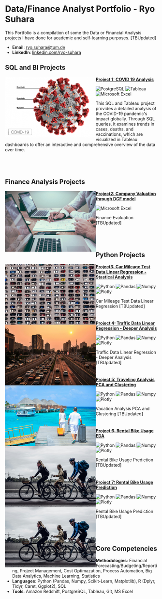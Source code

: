 # Data/Finance Analyst Portfolio - Ryo Suhara
This Portfolio is a compilation of some the Data or Financial Analysis projects I have done for academic and self-learning purposes. [TBUpdated]

- **Email**: [ryo.suhara@tum.de](ryo.suhara@tum.de)
- **LinkedIn**: [linkedin.com/ryo-suhara](https://www.linkedin.com/in/ryo-suhara-03a945161/)

## SQL and BI Projects

<img align="left" width="300" height="200" src="https://github.com/suharar/Data_Analysis/blob/master/__private/covid19_2.png"> **[Project 1: COVID 19 Analysis](https://github.com/suharar/Data_Analysis/tree/master/Project1_COVID19Analysis_SQL%26Tableau)**

![PostgreSQL](https://img.shields.io/badge/PostgreSQL-316192?style=for-the-badge&logo=postgresql&logoColor=white)
![Tableau](https://img.shields.io/badge/Tableau-E97627?style=for-the-badge&logo=Tableau&logoColor=white)
![Microsoft Excel](https://img.shields.io/badge/Microsoft_Excel-217346?style=for-the-badge&logo=microsoft-excel&logoColor=white)
<br>

This SQL and Tableau project provides a detailed analysis of the COVID-19 pandemic's impact globally. Through SQL queries, it examines trends in cases, deaths, and vaccinations, which are visualized in Tableau dashboards to offer an interactive and comprehensive overview of the data over time.

#

<br />

## Finance Analysis Projects

<img align="left" width="300" height="200" src="https://github.com/suharar/Data_Analysis/blob/master/__private/FinanceValuation.jpg"> **[Project2: Company Valuation through DCF model](https://github.com/suharar/Data_Analysis/tree/master/Project2_FinanceValuation_Excel-Modeling)**

![Microsoft Excel](https://img.shields.io/badge/Microsoft_Excel-217346?style=for-the-badge&logo=microsoft-excel&logoColor=white)
<br>


Finance Evaluation [TBUpdated]

#

<br />

## Python Projects

<img align="left" width="300" height="200" src="https://github.com/suharar/Data_Analysis/blob/master/__private/carMileageTest.jpg"> **[Project3: Car Mileage Test Data Linear Regression - Stastical Analysis](https://github.com/suharar/Data_Analysis/tree/master/Project3_CarMileageTest_Python-Statistics)**

![Python](https://img.shields.io/badge/Python-FFD43B?style=for-the-badge&logo=python&logoColor=blue)
![Pandas](https://img.shields.io/badge/Pandas-2C2D72?style=for-the-badge&logo=pandas&logoColor=white)
![Numpy](https://img.shields.io/badge/Numpy-777BB4?style=for-the-badge&logo=numpy&logoColor=white)
![Plotly](https://img.shields.io/badge/Plotly-239120?style=for-the-badge&logo=plotly&logoColor=white)
<br>

Car Mileage Test Data Linear Regression [TBUpdated]

#

<img align="left" width="300" height="200" src="https://github.com/suharar/Data_Analysis/blob/master/__private/traffic.jpg"> **[Project 4: Traffic Data Linear Regression - Deeper Analysis](https://github.com/suharar/Data_Analysis/tree/master/Project4_Traffic_Python-LinearRegression)**

![Python](https://img.shields.io/badge/Python-FFD43B?style=for-the-badge&logo=python&logoColor=blue)
![Pandas](https://img.shields.io/badge/Pandas-2C2D72?style=for-the-badge&logo=pandas&logoColor=white)
![Numpy](https://img.shields.io/badge/Numpy-777BB4?style=for-the-badge&logo=numpy&logoColor=white)
![Plotly](https://img.shields.io/badge/Plotly-239120?style=for-the-badge&logo=plotly&logoColor=white)
<br>

Traffic Data Linear Regression - Deeper Analysis [TBUpdated]

#

<img align="left" width="300" height="200" src="https://github.com/suharar/Data_Analysis/blob/master/__private/vacation.jpg"> **[Project 5: Traveling Analysis PCA and Clustering](https://github.com/suharar/Data_Analysis/tree/master/Project5_Traveling_Python-PCA%26Clustering)**

![Python](https://img.shields.io/badge/Python-FFD43B?style=for-the-badge&logo=python&logoColor=blue)
![Pandas](https://img.shields.io/badge/Pandas-2C2D72?style=for-the-badge&logo=pandas&logoColor=white)
![Numpy](https://img.shields.io/badge/Numpy-777BB4?style=for-the-badge&logo=numpy&logoColor=white)
![Plotly](https://img.shields.io/badge/Plotly-239120?style=for-the-badge&logo=plotly&logoColor=white)
<br>

Vacation Analysis PCA and Clustering [TBUpdated]

#

<img align="left" width="300" height="200" src="https://github.com/suharar/Data_Analysis/blob/master/__private/bicycle.jpg"> **[Project 6: Rental Bike Usage EDA](https://github.com/suharar/Data_Analysis/tree/master/Project6_Bike_Python-EDA)**

![Python](https://img.shields.io/badge/Python-FFD43B?style=for-the-badge&logo=python&logoColor=blue)
![Pandas](https://img.shields.io/badge/Pandas-2C2D72?style=for-the-badge&logo=pandas&logoColor=white)
![Numpy](https://img.shields.io/badge/Numpy-777BB4?style=for-the-badge&logo=numpy&logoColor=white)
![Plotly](https://img.shields.io/badge/Plotly-239120?style=for-the-badge&logo=plotly&logoColor=white)
<br>

Rental Bike Usage Prediction [TBUpdated]

#

<img align="left" width="300" height="200" src="https://github.com/suharar/Data_Analysis/blob/master/__private/bicycle.jpg"> **[Project 7: Rental Bike Usage Prediction](https://github.com/suharar/Data_Analysis/tree/master/Project7_Bike_Python-ML(XGB%26NN))**

![Python](https://img.shields.io/badge/Python-FFD43B?style=for-the-badge&logo=python&logoColor=blue)
![Pandas](https://img.shields.io/badge/Pandas-2C2D72?style=for-the-badge&logo=pandas&logoColor=white)
![Numpy](https://img.shields.io/badge/Numpy-777BB4?style=for-the-badge&logo=numpy&logoColor=white)
![Plotly](https://img.shields.io/badge/Plotly-239120?style=for-the-badge&logo=plotly&logoColor=white)
<br>

Rental Bike Usage Prediction [TBUpdated]

#

<br />
 

## Core Competencies

- **Methodologies**: Financial Forecasting/Budgeting/Reporting, Project Management, Cost Optimazation, Process Automation, Big Data Analytics, Machine Learning,  Statistics 
- **Languages**: Python (Pandas, Numpy, Scikit-Learn, Matplotlib), R (Dplyr, Tidyr, Caret, Ggplot2), SQL
- **Tools**: Amazon Redshift, PostgreSQL, Tableau, Git, MS Excel